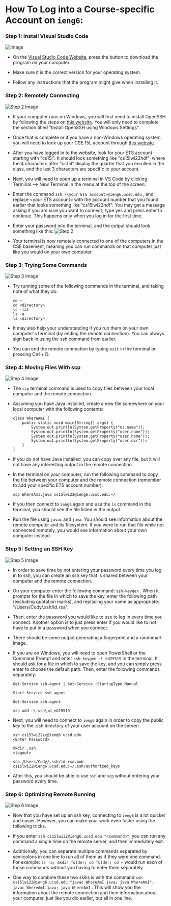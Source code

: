 # How To Log into a Course-specific Account on `ieng6`:


### Step 1: Install Visual Studio Code

![Image](cse15l-lab-report-1-step-1.PNG)

- On the [Visual Studio Code Website](https://code.visualstudio.com/), press the button to download the program on your computer.

- Make sure it is the correct version for your operating system.

- Follow any instructions that the program might give when installing it.


### Step 2: Remotely Connecting

![Step 2 Image](cse15l-lab-report-1-step-2-2.png)

- If your computer runs on Windows, you will first need to install OpenSSH by following the steps on [this website](https://docs.microsoft.com/en-us/windows-server/administration/openssh/openssh_install_firstuse). You will only need to complete the section titled "Install OpenSSH using Windows Settings".

- Once that is complete or if you have a non-Windows operating system, you will need to look up your CSE 15L account through [this website](https://sdacs.ucsd.edu/~icc/index.php).

- After you have logged in to the website, look for your ETS account starting with "cs15l". It should look something like "cs15lwi22hdf", where the 4 characters after "cs15l" display the quarter that you enrolled in the class, and the last 3 characters are specific to your account.

- Next, you will need to open up a terminal in VS Code by clicking Terminal --> New Terminal in the menu at the top of the screen.

- Enter the command `ssh \<your ETS account>@ieng6.ucsd.edu` , and replace \<your ETS account> with the account number that you found earlier that looks something like "cs15lwi22hdf". You may get a message asking if you are sure you want to connect; type yes and press enter to continue. This happens only when you log in for the first time.

- Enter your password into the terminal, and the output should look something like this: ![Step 2](cse15l-lab-report-1-step-2.png)

- Your terminal is now remotely connected to one of the computers in the CSE basement, meaning you can run commands on that computer just like you would on your own computer.

### Step 3: Trying Some Commands

![Step 3 Image](cse15l-lab-report-1-step-3.png)

- Try running some of the following commands in the terminal, and taking note of what they do:

    ```
    cd ~
    cd <directory>
    ls -lat
    ls -a
    ls <directory>
    ```
- It may also help your understanding if you run them on your own computer's terminal (by ending the remote connection). You can always sign back in using the ssh command from earlier.

- You can end the remote connection by typing `exit` in the terminal or pressing Ctrl + D.

### Step 4: Moving Files With scp

![Step 4 Image](cse15l-lab-report-1-step-4.png)

- The `scp` terminal command is used to copy files between your local computer and the remote connection.

- Assuming you have Java installed, create a new file somewhere on your local computer with the following contents:
    ```
    class WhereAmI {
        public static void main(String[] args) {
            System.out.println(System.getProperty("os.name"));
            System.out.println(System.getProperty("user.name"));
            System.out.println(System.getProperty("user.home"));
            System.out.println(System.getProperty("user.dir"));
        }
    }
    ```
- If you do not have Java installed, you can copy over any file, but it will not have any interesting output in the remote connection.

- In the terminal on your computer, run the following command to copy the file between your computer and the remote connection (remember to add your specific ETS account number):

    `scp WhereAmI.java cs15lwi22@ieng6.ucsd.edu:~/`
- If you then connect to `ieng6` again and use the `ls` command in the terminal, you should see the file listed in the output.

- Run the file using `javac` and `java`. You should see information about the remote computer and its filesystem. If you were to run that file while not connected remotely, you would see information about your own computer instead.

### Step 5: Setting an SSH Key

![Step 5 Image](cse15l-lab-report-1-step-5.png)

- In order to save time by not entering your password every time you log in to ssh, you can create an ssh key that is shared between your computer and the remote connection.

- On your computer enter the following command: `ssh-keygen` . When it prompts for the file in which to save the key, enter the following path (excluding quotation marks), and replacing your name as appropriate: "/Users/Cody/.ssh/id_rsa".

- Then, enter the password you would like to use to log in every time you connect. Another option is to just press enter if you would like to not have to put in a password when you connect.

- There should be some output generating a fingerprint and a randomart image.

- If you are on Windows, you will need to open PowerShell or the Command Prompt and enter `ssh-keygen -t ed25519` in the terminal. It should ask for a file in which to save the key, and you can simply press enter to choose the default path. Then, enter the following commands separately:
    ```
    Get-Service ssh-agent | Set-Service -StartupType Manual

    Start-Service ssh-agent

    Get-Service ssh-agent

    ssh-add ~\.ssh\id_ed25519
    ```

- Next, you will need to connect to `ieng6` again in order to copy the public key to the .ssh directory of your user account on the server:
    ```
    ssh cs15lwi22zz@ieng6.ucsd.edu
    <Enter Password>

    mkdir .ssh
    <logout>

    scp /Users/Cody/.ssh/id_rsa.pub cs15lwi22@ieng6.ucsd.edu:~/.ssh/authorized_keys
    ```

- After this, you should be able to use `ssh` and `scp` without entering your password every time.

### Step 6: Optimizing Remote Running

![Step 6 Image](cse15l-lab-report-1-step-6.png)

- Now that you have set up an ssh key, connecting to `ieng6` is a lot quicker and easier. However, you can make your work even faster using the following tricks.

- If you enter `ssh cs15lwi22@ieng6.ucsd.edu "<command>"`, you can run any command a single time on the remote server, and then immediately exit.

- Additionally, you can separate multiple commands separated by semicolons in one line to run all of them as if they were one command. For example: `ls -a; mkdir folder; cd folder; cd ~` would run each of those commands without you having to enter them separately.

- One way to combine these two skills is with the command `ssh cs15lwi22@ieng6.ucsd.edu "javac WhereAmI.java; java WhereAmI"; javac WhereAmI.java; java WhereAmI` . This will show you the information about the remote connection and then information about your computer, just like you did earlier, but all in one line.
